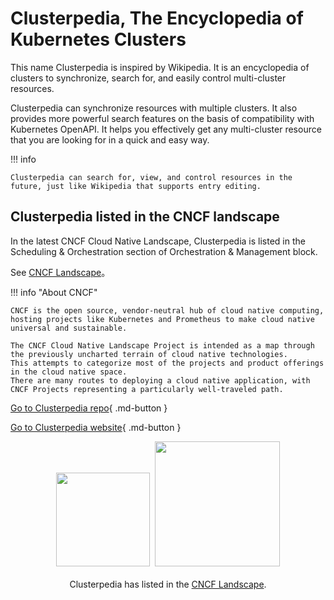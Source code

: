 # Clusterpedia, The Encyclopedia of Kubernetes Clusters

This name Clusterpedia is inspired by Wikipedia. It is an encyclopedia of clusters to synchronize, search for, and easily control multi-cluster resources.

Clusterpedia can synchronize resources with multiple clusters.
It also provides more powerful search features on the basis of compatibility with Kubernetes OpenAPI.
It helps you effectively get any multi-cluster resource that you are looking for in a quick and easy way.

!!! info

    Clusterpedia can search for, view, and control resources in the future, just like Wikipedia that supports entry editing.

## Clusterpedia listed in the CNCF landscape

In the latest CNCF Cloud Native Landscape, Clusterpedia is listed in the Scheduling & Orchestration section of Orchestration & Management block.



See [CNCF Landscape](https://landscape.cncf.io/card-mode?category=scheduling-orchestration&grouping=category&selected=clusterpedia)。

!!! info "About CNCF"

    CNCF is the open source, vendor-neutral hub of cloud native computing, hosting projects like Kubernetes and Prometheus to make cloud native universal and sustainable.

    The CNCF Cloud Native Landscape Project is intended as a map through the previously uncharted terrain of cloud native technologies.
    This attempts to categorize most of the projects and product offerings in the cloud native space.
    There are many routes to deploying a cloud native application, with CNCF Projects representing a particularly well-traveled path.

[Go to Clusterpedia repo](https://github.com/clusterpedia-io){ .md-button }

[Go to Clusterpedia website](https://clusterpedia.io/){ .md-button }

<p align="center">
<img src="https://landscape.cncf.io/images/left-logo.svg" width="150"/>&nbsp;&nbsp;<img src="https://landscape.cncf.io/images/right-logo.svg" width="200"/>
<br/><br/>
Clusterpedia has listed in the <a href="https://landscape.cncf.io/?selected=merbridge">CNCF Landscape</a>.
</p>
